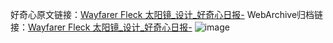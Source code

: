 好奇心原文链接：[Wayfarer Fleck 太阳镜_设计_好奇心日报-](https://www.qdaily.com/articles/8269.html)
WebArchive归档链接：[Wayfarer Fleck 太阳镜_设计_好奇心日报-](http://web.archive.org/web/20190623152508/https://www.qdaily.com/articles/8269.html)
![image](http://ww3.sinaimg.cn/large/007d5XDply1g3vbjuulbyj30u02i6n8z)
